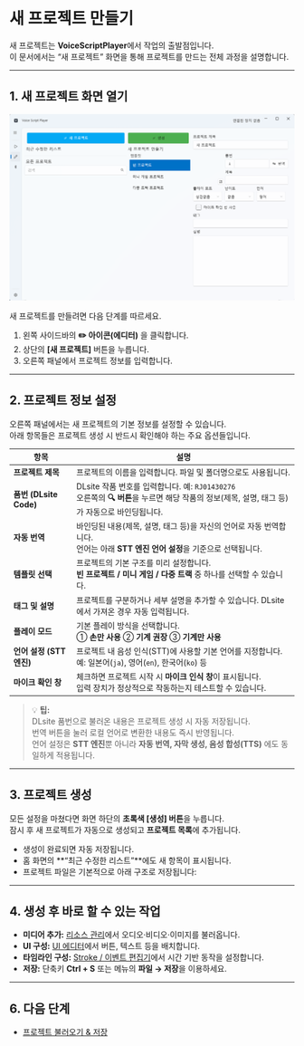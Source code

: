 # 새 프로젝트 만들기

새 프로젝트는 **VoiceScriptPlayer**에서 작업의 출발점입니다.  
이 문서에서는 “새 프로젝트” 화면을 통해 프로젝트를 만드는 전체 과정을 설명합니다.

---

## 1. 새 프로젝트 화면 열기

![project-create](../images/project-create.png)

새 프로젝트를 만들려면 다음 단계를 따르세요.

1. 왼쪽 사이드바의 **✏️ 아이콘(에디터)** 을 클릭합니다.  
2. 상단의 **[새 프로젝트]** 버튼을 누릅니다.  
3. 오른쪽 패널에서 프로젝트 정보를 입력합니다.

---

## 2. 프로젝트 정보 설정

오른쪽 패널에서는 새 프로젝트의 기본 정보를 설정할 수 있습니다.  
아래 항목들은 프로젝트 생성 시 반드시 확인해야 하는 주요 옵션들입니다.

| 항목 | 설명 |
|------|------|
| **프로젝트 제목** | 프로젝트의 이름을 입력합니다. 파일 및 폴더명으로도 사용됩니다. |
| **품번 (DLsite Code)** | DLsite 작품 번호를 입력합니다. 예: `RJ01430276`<br>오른쪽의 **🔍 버튼**을 누르면 해당 작품의 정보(제목, 설명, 태그 등)가 자동으로 바인딩됩니다. |
| **자동 번역** | 바인딩된 내용(제목, 설명, 태그 등)을 자신의 언어로 자동 번역합니다.<br>언어는 아래 **STT 엔진 언어 설정**을 기준으로 선택됩니다. |
| **템플릿 선택** | 프로젝트의 기본 구조를 미리 설정합니다.<br>**빈 프로젝트 / 미니 게임 / 다중 트랙** 중 하나를 선택할 수 있습니다. |
| **태그 및 설명** | 프로젝트를 구분하거나 세부 설명을 추가할 수 있습니다. DLsite에서 가져온 경우 자동 입력됩니다. |
| **플레이 모드** | 기본 플레이 방식을 선택합니다.<br>① **손만 사용** ② **기계 권장** ③ **기계만 사용** |
| **언어 설정 (STT 엔진)** | 프로젝트 내 음성 인식(STT)에 사용할 기본 언어를 지정합니다.<br>예: 일본어(`ja`), 영어(`en`), 한국어(`ko`) 등 |
| **마이크 확인 창** | 체크하면 프로젝트 시작 시 **마이크 인식 창**이 표시됩니다.<br>입력 장치가 정상적으로 작동하는지 테스트할 수 있습니다. |

> 💡 **팁:**  
> DLsite 품번으로 불러온 내용은 프로젝트 생성 시 자동 저장됩니다.  
> 번역 버튼을 눌러 로컬 언어로 변환한 내용도 즉시 반영됩니다.  
> 언어 설정은 **STT 엔진**뿐 아니라 **자동 번역, 자막 생성, 음성 합성(TTS)** 에도 동일하게 적용됩니다.


---

## 3. 프로젝트 생성

모든 설정을 마쳤다면 화면 하단의 **초록색 [생성] 버튼**을 누릅니다.  
잠시 후 새 프로젝트가 자동으로 생성되고 **프로젝트 목록**에 추가됩니다.

- 생성이 완료되면 자동 저장됩니다.  
- 홈 화면의 **“최근 수정한 리스트”**에도 새 항목이 표시됩니다.  
- 프로젝트 파일은 기본적으로 아래 구조로 저장됩니다:


---

## 4. 생성 후 바로 할 수 있는 작업

- **미디어 추가:** [리소스 관리](manage.md#resources)에서 오디오·비디오·이미지를 불러옵니다.  
- **UI 구성:** [UI 에디터](../editor/ui.md)에서 버튼, 텍스트 등을 배치합니다.  
- **타임라인 구성:** [Stroke / 이벤트 편집기](../editor/stroke.md)에서 시간 기반 동작을 설정합니다.  
- **저장:** 단축키 **Ctrl + S** 또는 메뉴의 **파일 → 저장**을 이용하세요.

---

## 6. 다음 단계

- [프로젝트 불러오기 & 저장](manage.md)
